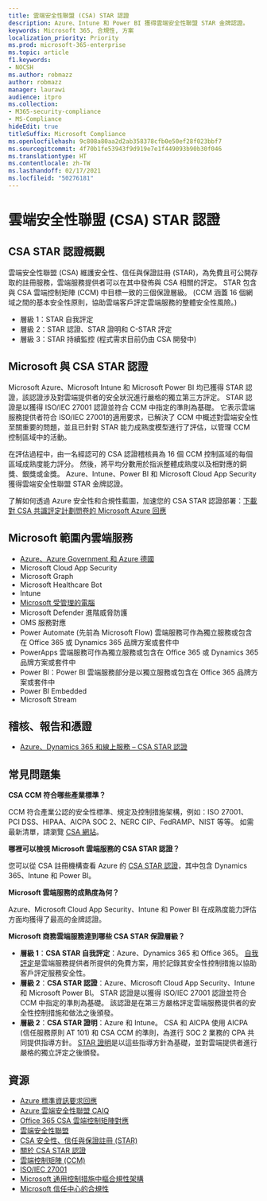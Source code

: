 ```yaml
---
title: 雲端安全性聯盟 (CSA) STAR 認證
description: Azure、Intune 和 Power BI 獲得雲端安全性聯盟 STAR 金牌認證。
keywords: Microsoft 365, 合規性, 方案
localization_priority: Priority
ms.prod: microsoft-365-enterprise
ms.topic: article
f1.keywords:
- NOCSH
ms.author: robmazz
author: robmazz
manager: laurawi
audience: itpro
ms.collection:
- M365-security-compliance
- MS-Compliance
hideEdit: true
titleSuffix: Microsoft Compliance
ms.openlocfilehash: 9c808a80aa2d2ab358378cfb0e50ef28f023bbf7
ms.sourcegitcommit: 4f70b1fe53943f9d919e7e1f449093b90b30f046
ms.translationtype: HT
ms.contentlocale: zh-TW
ms.lasthandoff: 02/17/2021
ms.locfileid: "50276181"
---
```

# <a name="cloud-security-alliance-csa-star-certification"></a>雲端安全性聯盟 (CSA) STAR 認證

## <a name="csa-star-certification-overview"></a>CSA STAR 認證概觀

雲端安全性聯盟 (CSA) 維護安全性、信任與保證註冊 (STAR)，為免費且可公開存取的註冊服務，雲端服務提供者可以在其中發佈與 CSA 相關的評定。 STAR 包含與 CSA 雲端控制矩陣 (CCM) 中目標一致的三個保證層級。 (CCM 涵蓋 16 個網域之間的基本安全性原則，協助雲端客戶評定雲端服務的整體安全性風險。)

- 層級 1：STAR 自我評定
- 層級 2：STAR 認證、STAR 證明和 C-STAR 評定
- 層級 3：STAR 持續監控 (程式需求目前仍由 CSA 開發中)

## <a name="microsoft-and-csa-star-certification"></a>Microsoft 與 CSA STAR 認證

Microsoft Azure、Microsoft Intune 和 Microsoft Power BI 均已獲得 STAR 認證，該認證涉及對雲端提供者的安全狀況進行嚴格的獨立第三方評定。 STAR 認證是以獲得 ISO/IEC 27001 認證並符合 CCM 中指定的準則為基礎。 它表示雲端服務提供者符合 ISO/IEC 27001的適用要求，已解決了 CCM 中概述對雲端安全性至關重要的問題，並且已針對 STAR 能力成熟度模型進行了評估，以管理 CCM 控制區域中的活動。  
  
在評估過程中，由一名經認可的 CSA 認證稽核員為 16 個 CCM 控制區域的每個區域成熟度能力評分。 然後，將平均分數用於指派整體成熟度以及相對應的銅獎、銀獎或金獎。 Azure、Intune、Power BI 和 Microsoft Cloud App Security 獲得雲端安全性聯盟 STAR 金牌認證。  

了解如何透過 Azure 安全性和合規性藍圖，加速您的 CSA STAR 認證部署：[下載對 CSA 共識評定計劃問卷的 Microsoft Azure 回應](https://gallery.technet.microsoft.com/Azure-Responses-to-CSA-46034a11)

## <a name="microsoft-in-scope-cloud-services"></a>Microsoft 範圍內雲端服務

- [Azure、Azure Government 和 Azure 德國](https://aka.ms/AzureCompliance)
- Microsoft Cloud App Security
- Microsoft Graph
- Microsoft Healthcare Bot
- Intune
- [Microsoft 受管理的電腦](/microsoft-365/managed-desktop/intro/compliance)
- Microsoft Defender 進階威脅防護
- OMS 服務對應
- Power Automate (先前為 Microsoft Flow) 雲端服務可作為獨立服務或包含在 Office 365 或 Dynamics 365 品牌方案或套件中
- PowerApps 雲端服務可作為獨立服務或包含在 Office 365 或 Dynamics 365 品牌方案或套件中
- Power BI：Power BI 雲端服務部分是以獨立服務或包含在 Office 365 品牌方案或套件中
- Power BI Embedded
- Microsoft Stream

## <a name="audits-reports-and-certificates"></a>稽核、報告和憑證

- [Azure、Dynamics 365 和線上服務 – CSA STAR 認證](https://aka.ms/azurecsastarcert)

## <a name="frequently-asked-questions"></a>常見問題集

**CSA CCM 符合哪些產業標準？**

CCM 符合產業公認的安全性標準、規定及控制措施架構，例如：ISO 27001、PCI DSS、HIPAA、AICPA SOC 2、NERC CIP、FedRAMP、NIST 等等。 如需最新清單，請瀏覽 [CSA 網站](https://cloudsecurityalliance.org/)。

**哪裡可以檢視 Microsoft 雲端服務的 CSA STAR 認證？**

您可以從 CSA 註冊機構查看 Azure 的 [CSA STAR 認證](https://aka.ms/csastar-certification)，其中包含 Dynamics 365、Intune 和 Power BI。

**Microsoft 雲端服務的成熟度為何？**

Azure、Microsoft Cloud App Security、Intune 和 Power BI 在成熟度能力評估方面均獲得了最高的金牌認證。

**Microsoft 商務雲端服務達到哪些 CSA STAR 保證層級？**

- **層級 1**：**CSA STAR 自我評定**：Azure、Dynamics 365 和 Office 365。 [自我評定](offering-csa-star-self-assessment.md)是雲端服務提供者所提供的免費方案，用於記錄其安全性控制措施以協助客戶評定服務安全性。
- **層級 2**：**CSA STAR 認證**：Azure、Microsoft Cloud App Security、Intune 和 Microsoft Power BI。 STAR 認證是以獲得 ISO/IEC 27001 認證並符合 CCM 中指定的準則為基礎。 該認證是在第三方嚴格評定雲端服務提供者的安全性控制措施和做法之後頒發。
- **層級 2**：**CSA STAR 證明**：Azure 和 Intune。 CSA 和 AICPA 使用 AICPA (信任服務原則 AT 101) 和 CSA CCM 的準則，為進行 SOC 2 業務的 CPA 共同提供指導方針。 [STAR 證明](offering-CSA-STAR-Attestation.md)是以這些指導方針為基礎，並對雲端提供者進行嚴格的獨立評定之後頒發。

## <a name="resources"></a>資源

- [Azure 標準資訊要求回應](https://aka.ms/AzureStandardRequestForInformation)
- [Azure 雲端安全性聯盟 CAIQ](https://aka.ms/AzureCSACAIQ)
- [Office 365 CSA 雲端控制矩陣對應](https://aka.ms/Office365CSACloudControlMatrix)
- [雲端安全性聯盟](https://cloudsecurityalliance.org/)
- [CSA 安全性、信任與保證註冊 (STAR)](https://cloudsecurityalliance.org/star/)
- [關於 CSA STAR 認證](https://cloudsecurityalliance.org/star/certification/)
- [雲端控制矩陣 (CCM)](https://cloudsecurityalliance.org/group/cloud-controls-matrix/)
- [ISO/IEC 27001](offering-iso-27001.md)
- [Microsoft 通用控制措施中樞合規性架構](https://www.microsoft.com/trust-center/compliance/compliance-overview)
- [Microsoft 信任中心的合規性](https://www.microsoft.com/trust-center/compliance/compliance-overview)
